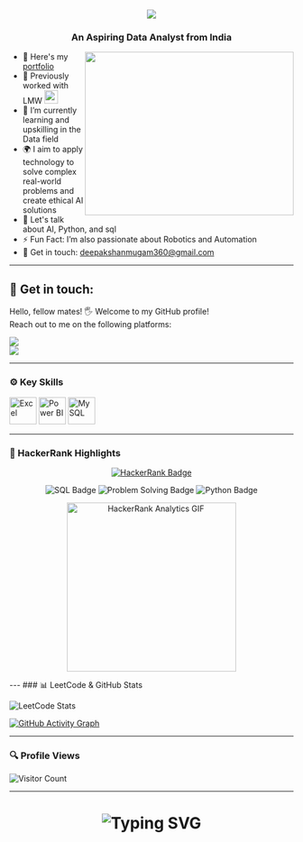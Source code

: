 <h1 align="center">
  <img src="https://readme-typing-svg.herokuapp.com/?font=Righteous&size=35&center=true&vCenter=true&width=500&height=70&duration=4000&lines=Hi+There!+👋;+I'm+Deepak+Shanmugam!" />
</h1>

<h3 align="center">An Aspiring Data Analyst from India</h3>

<img align="right" width="370" height="290" src="https://media.giphy.com/media/LMcB8XospGZO8UQq87/giphy.gif">

- 🔭 Here's my [portfolio](https://codebasics.io/portfolio/Deepak-Shanmugam-K)  
- 💼 Previously worked with LMW <img height="24" width="24" src="https://static.zohocdn.com/catalyst-cdn/img/welcomeloader-b6a4057dc7.gif">  
- 🌱 I’m currently learning and upskilling in the Data field  
- 🌍 I aim to apply technology to solve complex real-world problems and create ethical AI solutions  
- 💬 Let's talk about AI, Python, and sql  
- ⚡ Fun Fact: I’m also passionate about Robotics and Automation  
- 📩 Get in touch: <a href="mailto:deepakshanmugam360@gmail.com">deepakshanmugam360@gmail.com</a>  

---

<h2>🔗 Get in touch:</h2>  

Hello, fellow mates! 🖐️ Welcome to my GitHub profile!  
Reach out to me on the following platforms:  

[<img src="https://img.shields.io/badge/LinkedIn-0077B5?style=for-the-badge&logo=linkedin&logoColor=white" />](https://www.linkedin.com/in/deepak-shanmugam-786d/)  
[<img src="https://img.shields.io/badge/Github-black?style=for-the-badge&logo=github&logoColor=white" />](https://github.com/DeepakShanmugam-786d)  

---

### ⚙️ Key Skills

<img width="48" height="48" src="https://img.icons8.com/color/48/microsoft-excel-2019--v1.png" alt="Excel"/> 
<img width="48" height="48" src="https://img.icons8.com/color/48/power-bi.png" alt="Power BI"/> 
<img width="48" height="48" src="https://img.icons8.com/fluency/48/mysql-logo.png" alt="MySQL"/>

---

### 🧠 HackerRank Highlights

<p align="center">
  <a href="https://www.hackerrank.com/profile/deepakshanmugam4" target="_blank">
    <img src="https://img.shields.io/badge/HackerRank-Profile-2EC866?style=for-the-badge&logo=HackerRank&logoColor=white" alt="HackerRank Badge"/>
  </a>
</p>

<p align="center">
  <img src="https://img.shields.io/badge/SQL-5★-brightgreen?style=flat-square&logo=hackerrank" alt="SQL Badge"/>
  <img src="https://img.shields.io/badge/Problem%20Solving-3★-yellow?style=flat-square&logo=hackerrank" alt="Problem Solving Badge"/>
  <img src="https://img.shields.io/badge/Python-2★-lightgrey?style=flat-square&logo=hackerrank" alt="Python Badge"/>
</p>

<p align="center">
  <img src="https://media.giphy.com/media/l3vR0sY3GdG2pK1tC/giphy.gif" width="300" alt="HackerRank Analytics GIF"/>
</p>
---
### 📊 LeetCode & GitHub Stats

![LeetCode Stats](https://leetcard.jacoblin.cool/Deepakshanmugamk?theme=dark&font=Koh%20Santepheap&ext=heatmap)

[![GitHub Activity Graph](https://github-readme-activity-graph.vercel.app/graph?username=DeepakShanmugam-786d&bg_color=39d5bb&color=3b129b&line=9e4c98&point=ee1111&area=true&hide_border=true)](https://github.com/ashutosh00710/github-readme-activity-graph)

---

### 🔍 Profile Views

![Visitor Count](https://profile-counter.glitch.me/DeepakShanmugam-786d/count.svg)

---

<div align="center">
  <h1>
    <img src="https://readme-typing-svg.herokuapp.com?font=Jetbrains+Mono&size=27&duration=3200&color=3E92CC&center=true&vCenter=true&width=650&lines=Data+is+everything..;Code+with+passion+,+create+with+purpose.;Commit+to+your+dreams+,+push+to+GitHub.;Craft+your+dreams+with+code.;Dream+big+,+code+efficiently..." alt="Typing SVG"/>
  </h1>
</div>
